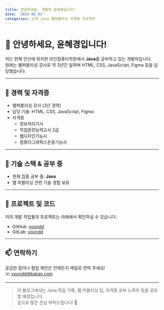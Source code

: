 ```yaml
---
title: 안녕하세요, 개발자 윤혜경입니다!
date: '2025-05-03'
categories: 소개 java 웹퍼블리싱 자격증 프로젝트
---
```


# 👋 안녕하세요, 윤혜경입니다!

저는 현재 안산에 위치한 라인컴퓨터학원에서 **Java**를 공부하고 있는 개발자입니다.  
원래는 웹퍼블리싱 강사로 약 3년간 일하며 HTML, CSS, JavaScript, Figma 등을 담당했습니다.

---

## 💼 경력 및 자격증

- 웹퍼블리싱 강사 (3년 경력)  
- 담당 기술: HTML, CSS, JavaScript, Figma  
- 자격증  
  - 정보처리기사  
  - 직업훈련능력교사 2급  
  - 웹디자인기능사  
  - 컴퓨터그래픽스운용기능사  

---

## 🔧 기술 스택 & 공부 중

- 현재 집중 공부 중: **Java**  
- 웹 퍼블리싱 관련 기술 경험 보유

---

## 📂 프로젝트 및 코드

저의 개발 작업물과 프로젝트는 아래에서 확인하실 수 있습니다.

- GitHub: [yoondd](https://github.com/yoondd)  
- GitLab: [yoondd](https://gitlab.com/yoondd)  

---

## 📫 연락하기

궁금한 점이나 협업 제안은 언제든지 메일로 연락 주세요!  
✉️ yoondd@kakao.com

---

> 이 블로그에서는 Java 학습 기록, 웹 퍼블리싱 팁, 자격증 공부 노하우 등을 공유할 예정입니다.  
> 앞으로 많은 관심 부탁드립니다! 🙏
